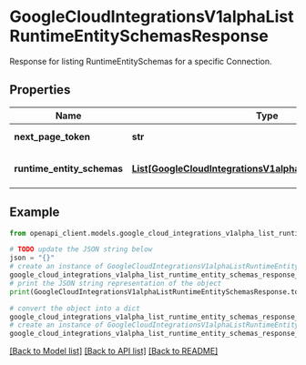 # GoogleCloudIntegrationsV1alphaListRuntimeEntitySchemasResponse

Response for listing RuntimeEntitySchemas for a specific Connection.

## Properties

Name | Type | Description | Notes
------------ | ------------- | ------------- | -------------
**next_page_token** | **str** | Next page token. | [optional] 
**runtime_entity_schemas** | [**List[GoogleCloudIntegrationsV1alphaRuntimeEntitySchema]**](GoogleCloudIntegrationsV1alphaRuntimeEntitySchema.md) | Runtime entity schemas. | [optional] 

## Example

```python
from openapi_client.models.google_cloud_integrations_v1alpha_list_runtime_entity_schemas_response import GoogleCloudIntegrationsV1alphaListRuntimeEntitySchemasResponse

# TODO update the JSON string below
json = "{}"
# create an instance of GoogleCloudIntegrationsV1alphaListRuntimeEntitySchemasResponse from a JSON string
google_cloud_integrations_v1alpha_list_runtime_entity_schemas_response_instance = GoogleCloudIntegrationsV1alphaListRuntimeEntitySchemasResponse.from_json(json)
# print the JSON string representation of the object
print(GoogleCloudIntegrationsV1alphaListRuntimeEntitySchemasResponse.to_json())

# convert the object into a dict
google_cloud_integrations_v1alpha_list_runtime_entity_schemas_response_dict = google_cloud_integrations_v1alpha_list_runtime_entity_schemas_response_instance.to_dict()
# create an instance of GoogleCloudIntegrationsV1alphaListRuntimeEntitySchemasResponse from a dict
google_cloud_integrations_v1alpha_list_runtime_entity_schemas_response_from_dict = GoogleCloudIntegrationsV1alphaListRuntimeEntitySchemasResponse.from_dict(google_cloud_integrations_v1alpha_list_runtime_entity_schemas_response_dict)
```
[[Back to Model list]](../README.md#documentation-for-models) [[Back to API list]](../README.md#documentation-for-api-endpoints) [[Back to README]](../README.md)


